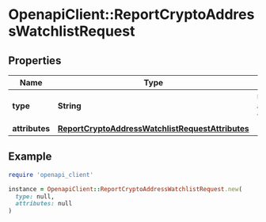 # OpenapiClient::ReportCryptoAddressWatchlistRequest

## Properties

| Name | Type | Description | Notes |
| ---- | ---- | ----------- | ----- |
| **type** | **String** | report/crypto-address-watchlist | [optional] |
| **attributes** | [**ReportCryptoAddressWatchlistRequestAttributes**](ReportCryptoAddressWatchlistRequestAttributes.md) |  |  |

## Example

```ruby
require 'openapi_client'

instance = OpenapiClient::ReportCryptoAddressWatchlistRequest.new(
  type: null,
  attributes: null
)
```

